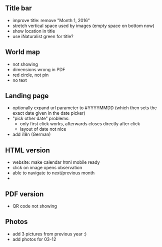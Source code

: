 ## Title bar
+ improve title: remove "Month 1, 2016"
+ stretch vertical space used by images (empty space on bottom now)
+ show location in title
+ use iNaturalist green for title?

## World map
+ not showing
+ dimensions wrong in PDF
+ red circle, not pin
+ no text

## Landing page
+ optionally expand url parameter to #YYYYMMDD (which then sets the exact date given in the date picker)
+ "pick other date" problems:
  + only first click works, afterwards closes directly after click
  + layout of date not nice
+ add i18n (German)

## HTML version
+ website: make calendar html mobile ready
+ click on image opens observation
+ able to navigate to next/previous month
+ 

## PDF version
+ QR code not showing

## Photos
+ add 3 pictures from previous year :)
+ add photos for 03-12